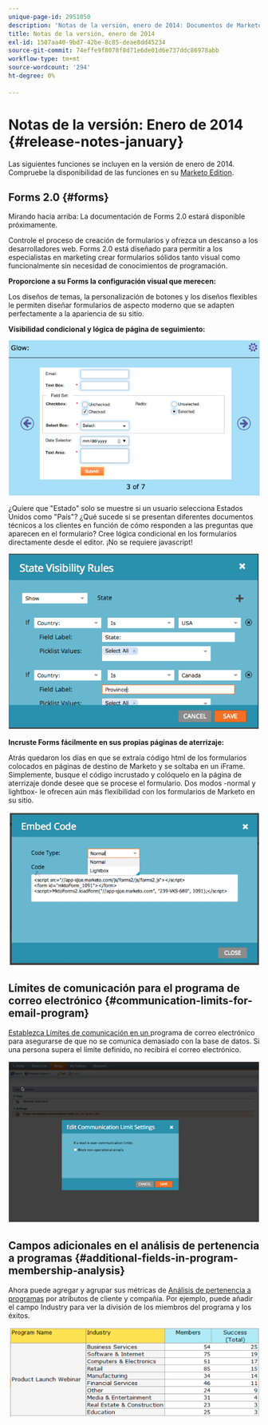 ```yaml
---
unique-page-id: 2951050
description: 'Notas de la versión, enero de 2014: Documentos de Marketo: Documentación del producto'
title: Notas de la versión, enero de 2014
exl-id: 1507aa40-9bd7-42be-8c85-deae8dd45234
source-git-commit: 74effe9f8078f8d71e6de01d6e737ddc86978abb
workflow-type: tm+mt
source-wordcount: '294'
ht-degree: 0%

---
```


# Notas de la versión: Enero de 2014 {#release-notes-january}

Las siguientes funciones se incluyen en la versión de enero de 2014. Compruebe la disponibilidad de las funciones en su [Marketo Edition](https://www.marketo.com/pricing/).

## Forms 2.0 {#forms}

Mirando hacia arriba: La documentación de Forms 2.0 estará disponible próximamente.

Controle el proceso de creación de formularios y ofrezca un descanso a los desarrolladores web. Forms 2.0 está diseñado para permitir a los especialistas en marketing crear formularios sólidos tanto visual como funcionalmente sin necesidad de conocimientos de programación.

**Proporcione a su Forms la configuración visual que merecen:**

Los diseños de temas, la personalización de botones y los diseños flexibles le permiten diseñar formularios de aspecto moderno que se adapten perfectamente a la apariencia de su sitio.

**Visibilidad condicional y lógica de página de seguimiento:**

![](assets/image2014-9-22-10-3a30-3a52.png)

¿Quiere que &quot;Estado&quot; solo se muestre si un usuario selecciona Estados Unidos como &quot;País&quot;? ¿Qué sucede si se presentan diferentes documentos técnicos a los clientes en función de cómo responden a las preguntas que aparecen en el formulario? Cree lógica condicional en los formularios directamente desde el editor. ¡No se requiere javascript!

![](assets/image2014-9-22-10-3a31-3a54.png)

**Incruste Forms fácilmente en sus propias páginas de aterrizaje:**

Atrás quedaron los días en que se extraía código html de los formularios colocados en páginas de destino de Marketo y se soltaba en un iFrame. Simplemente, busque el código incrustado y colóquelo en la página de aterrizaje donde desee que se procese el formulario. Dos modos -normal y lightbox- le ofrecen aún más flexibilidad con los formularios de Marketo en su sitio.

![](assets/image2014-9-22-10-3a38-3a2.png)

## Límites de comunicación para el programa de correo electrónico {#communication-limits-for-email-program}

[Establezca Límites de comunicación en un ](/help/marketo/product-docs/email-marketing/email-programs/email-program-actions/enable-disable-communication-limits-in-an-email-program.md) programa de correo electrónico para asegurarse de que no se comunica demasiado con la base de datos. Si una persona supera el límite definido, no recibirá el correo electrónico.

![](assets/image2014-9-22-10-3a38-3a31.png)

## Campos adicionales en el análisis de pertenencia a programas {#additional-fields-in-program-membership-analysis}

Ahora puede agregar y agrupar sus métricas de [Análisis de pertenencia a programas](/help/marketo/product-docs/reporting/revenue-cycle-analytics/program-analytics/build-a-program-membership-analysis-report-that-lists-leads.md) por atributos de cliente y compañía. Por ejemplo, puede añadir el campo Industry para ver la división de los miembros del programa y los éxitos.

![](assets/image2014-9-22-10-3a39-3a1.png)
